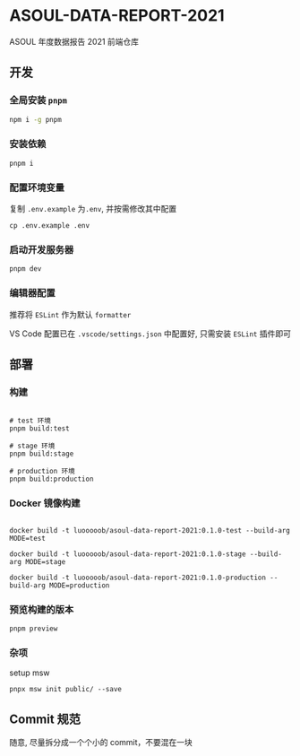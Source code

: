 # ASOUL-DATA-REPORT-2021

ASOUL 年度数据报告 2021 前端仓库

## 开发

### 全局安装 `pnpm`

```sh
npm i -g pnpm
```

### 安装依赖

```
pnpm i
```

### 配置环境变量

复制 `.env.example` 为`.env`, 并按需修改其中配置

```
cp .env.example .env
```

### 启动开发服务器

```
pnpm dev
```

### 编辑器配置

推荐将 `ESLint` 作为默认 `formatter`

VS Code 配置已在 `.vscode/settings.json` 中配置好, 只需安装 `ESLint` 插件即可

## 部署

### 构建

```

# test 环境
pnpm build:test

# stage 环境
pnpm build:stage

# production 环境
pnpm build:production

```

### Docker 镜像构建

```

docker build -t luooooob/asoul-data-report-2021:0.1.0-test --build-arg MODE=test

docker build -t luooooob/asoul-data-report-2021:0.1.0-stage --build-arg MODE=stage

docker build -t luooooob/asoul-data-report-2021:0.1.0-production --build-arg MODE=production
```

### 预览构建的版本

```
pnpm preview
```

### 杂项

setup msw

```
pnpx msw init public/ --save
```

## Commit 规范

随意, 尽量拆分成一个个小的 commit，不要混在一块
